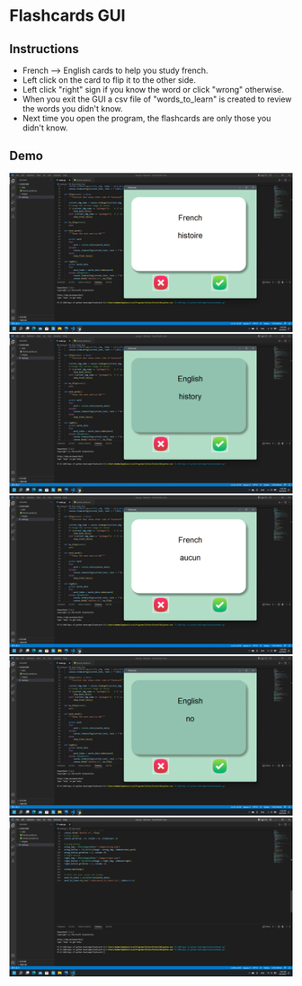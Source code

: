 # Flashcards GUI

## Instructions
- French --> English cards to help you study french.
- Left click on the card to flip it to the other side.
- Left click "right" sign if you know the word or click "wrong" otherwise.
- When you exit the GUI a csv file of "words_to_learn" is created to review the words you didn't know.
- Next time you open the program, the flashcards are only those you didn't know.

## Demo
![](./screenshots/1.png)
![](./screenshots/2.png)
![](./screenshots/3.png)
![](./screenshots/4.png)
![](./screenshots/5.png)